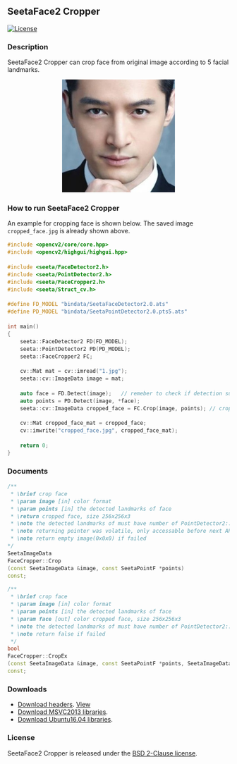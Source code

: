## SeetaFace2 Cropper

[![License](https://img.shields.io/badge/license-BSD-blue.svg)](../LICENSE)

### Description
SeetaFace2 Cropper can crop face from original image according to 5 facial landmarks. 

<div align=center>
<img src="./pics/cropped_face.jpg" width="256" height="256" />
</div>

### How to run SeetaFace2 Cropper

An example for cropping face is shown below. The saved image `cropped_face.jpg` is already shown above.

```cpp
#include <opencv2/core/core.hpp>
#include <opencv2/highgui/highgui.hpp>

#include <seeta/FaceDetector2.h>
#include <seeta/PointDetector2.h>
#include <seeta/FaceCropper2.h>
#include <seeta/Struct_cv.h>

#define FD_MODEL "bindata/SeetaFaceDetector2.0.ats"
#define PD_MODEL "bindata/SeetaPointDetector2.0.pts5.ats"

int main()
{
	seeta::FaceDetector2 FD(FD_MODEL);
	seeta::PointDetector2 PD(PD_MODEL);
	seeta::FaceCropper2 FC;

	cv::Mat mat = cv::imread("1.jpg");
	seeta::cv::ImageData image = mat;

	auto face = FD.Detect(image);   // remeber to check if detection succeed
	auto points = PD.Detect(image, *face);
	seeta::cv::ImageData cropped_face = FC.Crop(image, points); // crop face according to 5 landmarks

	cv::Mat cropped_face_mat = cropped_face;
	cv::imwrite("cropped_face.jpg", cropped_face_mat);

	return 0;
}
```

### Documents

```cpp
/**
 * \brief crop face
 * \param image [in] color format
 * \param points [in] the detected landmarks of face
 * \return cropped face, size 256x256x3
 * \note the detected landmarks of must have number of PointDetector2::LandmarkNum
 * \note returning pointer was volatile, only accessable before next API called.
 * \note return empty image(0x0x0) if failed
*/
SeetaImageData
FaceCropper::Crop
(const SeetaImageData &image, const SeetaPointF *points)
const;
```

```cpp
/**
 * \brief crop face
 * \param image [in] color format
 * \param points [in] the detected landmarks of face
 * \param face [out] color cropped face, size 256x256x3
 * \note the detected landmarks of must have number of PointDetector2::LandmarkNum
 * \note return false if failed
 */
bool
FaceCropper::CropEx
(const SeetaImageData &image, const SeetaPointF *points, SeetaImageData &face)
const;
```

### Downloads

* [Download headers](../attachment/prebuild/header.zip). [View](../attachment/prebuild/include)
* [Download MSVC2013 libraries](../attachment/prebuild/lib/win/msvc2013_facecropper.zip).
* [Download Ubuntu16.04 libraries](../attachment/prebuild/lib/linux/ubuntu16.04_facecropper.tar.gz).


### License

SeetaFace2 Cropper is released under the [BSD 2-Clause license](../LICENSE).